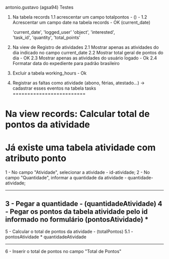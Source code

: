 antonio.gustavo (agsa94)
Testes
1. Na tabela records
1.1 acrescentar um campo totalpontos - () - 
1.2 Acrescentar um campo date na tabela records - OK (current_date)

	'current_date',
        'logged_user'
        'object',
        'interested',        
        'task_id',
        'quantity',
        'total_points'

2. Na view de Registro de atividades
2.1 Mostrar apenas as atividades do dia indicado no campo current_date
2.2 Mostrar total geral de pontos do dia - OK
2.3 Mostrar apenas as atividades do usuário logado - Ok
2.4 Formatar data do expediente para padrão brasileiro 

3. Excluir a tabela working_hours - Ok

4. Registrar as faltas como atividade (abono, férias, atestado...) -> cadastrar esses eventos na tabela tasks
=========================
# Na view records: Calcular total de pontos da atividade

# Já existe uma tabela atividade com atributo ponto

1 - No campo "Atividade", selecionar a atividade - id-atividade;
2 - No campo "Quantidade", informar a quantidade da atividade - quantidade-atividade;

--------------
3 - Pegar a quantidade - (quantidadeAtividade)
4 - Pegar os pontos da tabela atividade pelo id informado no formulário (pontosAtividade) *
--------------
5 - Calcular o total de pontos da atividade - (totalPontos)
5.1 - pontosAtividade * quantidadeAtividade

--------------
6 - Inserir o total de pontos no campo "Total de Pontos"